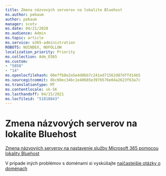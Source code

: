 ```yaml
---
title: Zmena názvových serverov na lokalite Bluehost
ms.author: pebaum
author: pebaum
manager: scotv
ms.date: 04/21/2020
ms.audience: Admin
ms.topic: article
ms.service: o365-administration
ROBOTS: NOINDEX, NOFOLLOW
localization_priority: Priority
ms.collection: Adm_O365
ms.custom:
- "5858"
- "14"
ms.openlocfilehash: 60effb8e2a5e4d0bb7c241ed71562d87dffd14b5
ms.sourcegitcommit: 8bc60ec34bc1e40685e3976576e04a2623f63a7c
ms.translationtype: MT
ms.contentlocale: sk-SK
ms.lasthandoff: 04/15/2021
ms.locfileid: "51818843"
---
```

# <a name="change-nameservers-at-bluehost"></a>Zmena názvových serverov na lokalite Bluehost

[Zmena názvových serverov na nastavenie služby Microsoft 365 pomocou lokality Bluehost](https://docs.microsoft.com/microsoft-365/admin/dns/change-nameservers-at-bluehost?view=o365-worldwide)

V prípade iných problémov s doménami si vyskúšajte  [najčastejšie otázky o doménach](https://docs.microsoft.com/microsoft-365/admin/setup/domains-faq?view=o365-worldwide)